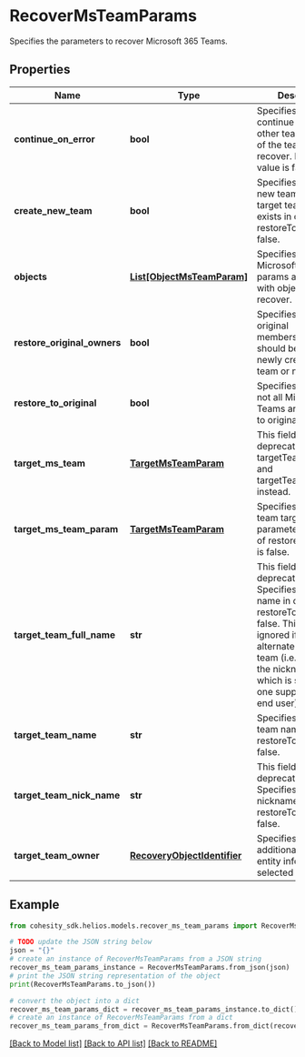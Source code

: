 # RecoverMsTeamParams

Specifies the parameters to recover Microsoft 365 Teams.

## Properties

Name | Type | Description | Notes
------------ | ------------- | ------------- | -------------
**continue_on_error** | **bool** | Specifies whether to continue recovering other teams, if some of the teams fail to recover. Default value is false. | [optional] 
**create_new_team** | **bool** | Specifies to create new team in case the target team doesn&#39;t exists in case restoreToOriginal is false. | [optional] 
**objects** | [**List[ObjectMsTeamParam]**](ObjectMsTeamParam.md) | Specifies a list of Microsoft 365 Teams params associated with objects to recover. | 
**restore_original_owners** | **bool** | Specifies if the original members/owners should be part of the newly created target team or not. | [optional] 
**restore_to_original** | **bool** | Specifies whether or not all Microsoft 365 Teams are restored to original location. | [optional] 
**target_ms_team** | [**TargetMsTeamParam**](TargetMsTeamParam.md) | This field is deprecated. Use targetTeamNickName and targetTeamFullName instead. | [optional] 
**target_ms_team_param** | [**TargetMsTeamParam**](TargetMsTeamParam.md) | Specifies the ms team target parameters in case of restoreToOriginal is false. | [optional] 
**target_team_full_name** | **str** | This field is deprecated. Specifies target team name in case restoreToOriginal is false. This will be ignored if restoring to alternate existing team (i.e. to a team the nickname of which is same as the one supplied by the end user). | [optional] 
**target_team_name** | **str** | Specifies the target team name in case restoreToOriginal is false. | [optional] 
**target_team_nick_name** | **str** | This field is deprecated. Specifies target team nickname in case restoreToOriginal is false. | [optional] 
**target_team_owner** | [**RecoveryObjectIdentifier**](RecoveryObjectIdentifier.md) | Specifies the additional owner entity info for the selected target team. | [optional] 

## Example

```python
from cohesity_sdk.helios.models.recover_ms_team_params import RecoverMsTeamParams

# TODO update the JSON string below
json = "{}"
# create an instance of RecoverMsTeamParams from a JSON string
recover_ms_team_params_instance = RecoverMsTeamParams.from_json(json)
# print the JSON string representation of the object
print(RecoverMsTeamParams.to_json())

# convert the object into a dict
recover_ms_team_params_dict = recover_ms_team_params_instance.to_dict()
# create an instance of RecoverMsTeamParams from a dict
recover_ms_team_params_from_dict = RecoverMsTeamParams.from_dict(recover_ms_team_params_dict)
```
[[Back to Model list]](../README.md#documentation-for-models) [[Back to API list]](../README.md#documentation-for-api-endpoints) [[Back to README]](../README.md)


